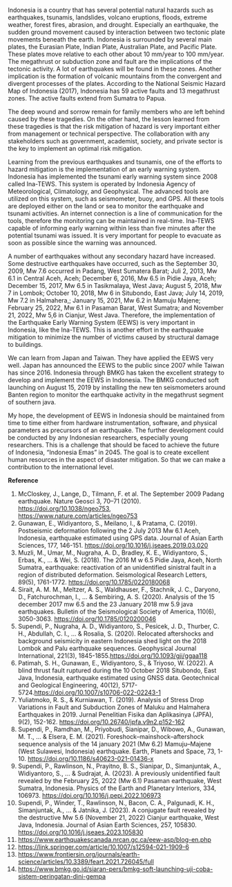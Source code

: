 ﻿Indonesia is a country that has several potential natural hazards such as earthquakes, tsunamis, landslides, volcano eruptions, floods, extreme weather, forest fires, abrasion, and drought. Especially an earthquake, the sudden ground movement caused by interaction between two tectonic plate movements beneath the earth. Indonesia is surrounded by several main plates, the Eurasian Plate, Indian Plate, Australian Plate, and Pacific Plate. These plates move relative to each other about 10 mm/year to 100 mm/year. The megathrust or subduction zone and fault are the implications of the tectonic activity. A lot of earthquakes will be found in these zones. Another implication is the formation of volcanic mountains from the convergent and divergent processes of the plates. According to the National Seismic Hazard Map of Indonesia (2017), Indonesia has 59 active faults and 13 megathrust zones. The active faults extend from Sumatra to Papua.

The deep wound and sorrow remain for family members who are left behind caused by these tragedies. On the other hand, the lesson learned from these tragedies is that the risk mitigation of hazard is very important either from management or technical perspective. The collaboration with any stakeholders such as government, academist, society, and private sector is the key to implement an optimal risk mitigation.

Learning from the previous earthquakes and tsunamis, one of the efforts to hazard mitigation is the implementation of an early warning system. Indonesia has implemented the tsunami early warning system since 2008 called Ina-TEWS. This system is operated by Indonesia Agency of Meteorological, Climatology, and Geophysical. The advanced tools are utilized on this system, such as seismometer, buoy, and GPS. All these tools are deployed either on the land or sea to monitor the earthquake and tsunami activities. An internet connection is a line of communication for the tools, therefore the monitoring can be maintained in real-time. Ina-TEWS capable of informing early warning within less than five minutes after the potential tsunami was issued. It is very important for people to evacuate as soon as possible since the warning was announced.

A number of earthquakes without any secondary hazard have increased. Some destructive earthquakes have occurred, such as the September 30, 2009, Mw 7.6 occurred in Padang, West Sumatera Barat; Juli 2, 2013, Mw 6.1 in Central Aceh, Aceh; December 6, 2016, Mw 6.5 in Pidie Jaya, Aceh; December 15, 2017, Mw 6.5 in Tasikmalaya, West Java; August 5, 2018, Mw 7 in Lombok; October 10, 2018, Mw 6 in Situbondo, East Java;  July 14, 2019, Mw 7.2 in Halmahera,; January 15, 2021, Mw 6.2 in Mamuju Majene; February 25, 2022, Mw 6.1 in Pasaman Barat, West Sumatra; and November 21, 2022, Mw 5,6 in Cianjur, West Java. Therefore, the implementation of the Earthquake Early Warning System (EEWS)  is very important in Indonesia, like the Ina-TEWS. This is another effort in the earthquake mitigation to minimize the number of victims caused by structural damage to buildings.

We can learn from Japan and Taiwan. They have applied the EEWS very well. Japan has announced the EEWS to the public since 2007 while Taiwan has since 2016. Indonesia through BMKG has taken the excellent strategy to develop and implement the EEWS in Indonesia. The BMKG conducted soft launching on August 15, 2019 by installing the new ten seismometers around Banten region to monitor the earthquake activity in the megathrust segment of southern java.

My hope, the development of EEWS in Indonesia should be maintained from time to time either from hardware instrumentation, software, and physical parameters as precursors of an earthquake. The further development could be conducted by any Indonesian researchers, especially young researchers. This is a challenge that should be faced to achieve the future of Indonesia, “Indonesia Emas” in 2045. The goal is to create excellent human resources in the aspect of disaster mitigation. So that we can make a contribution to the international level. 

**Reference**
1. McCloskey, J., Lange, D., Tilmann, F. et al. The September 2009 Padang earthquake. Nature Geosci 3, 70–71 (2010). https://doi.org/10.1038/ngeo753, https://www.nature.com/articles/ngeo753
2. Gunawan, E., Widiyantoro, S., Meilano, I., & Pratama, C. (2019). Postseismic deformation following the 2 July 2013 Mw 6.1 Aceh, Indonesia, earthquake estimated using GPS data. Journal of Asian Earth Sciences, 177, 146-151. https://doi.org/10.1016/j.jseaes.2019.03.020 
3. Muzli, M., Umar, M., Nugraha, A. D., Bradley, K. E., Widiyantoro, S., Erbas, K., ... & Wei, S. (2018). The 2016 M w 6.5 Pidie Jaya, Aceh, North Sumatra, earthquake: reactivation of an unidentified sinistral fault in a region of distributed deformation. Seismological Research Letters, 89(5), 1761-1772. https://doi.org/10.1785/0220180068
4. Sirait, A. M. M., Meltzer, A. S., Waldhauser, F., Stachnik, J. C., Daryono, D., Fatchurochman, I., ... & Sembiring, A. S. (2020). Analysis of the 15 december 2017 mw 6.5 and the 23 January 2018 mw 5.9 java earthquakes. Bulletin of the Seismological Society of America, 110(6), 3050-3063. https://doi.org/10.1785/0120200046
5. Supendi, P., Nugraha, A. D., Widiyantoro, S., Pesicek, J. D., Thurber, C. H., Abdullah, C. I., ... & Rosalia, S. (2020). Relocated aftershocks and background seismicity in eastern Indonesia shed light on the 2018 Lombok and Palu earthquake sequences. Geophysical Journal International, 221(3), 1845-1855.https://doi.org/10.1093/gji/ggaa118
6. Patimah, S. H., Gunawan, E., Widiyantoro, S., & Triyoso, W. (2022). A blind thrust fault ruptured during the 10 October 2018 Situbondo, East Java, Indonesia, earthquake estimated using GNSS data. Geotechnical and Geological Engineering, 40(12), 5717-5724.https://doi.org/10.1007/s10706-022-02243-1 
7. Yuliatmoko, R. S., & Kurniawan, T. (2019). Analysis of Stress Drop Variations in Fault and Subduction Zones of Maluku and Halmahera Earthquakes in 2019. Jurnal Penelitian Fisika dan Aplikasinya (JPFA), 9(2), 152-162. https://doi.org/10.26740/jpfa.v9n2.p152-162
8. Supendi, P., Ramdhan, M., Priyobudi, Sianipar, D., Wibowo, A., Gunawan, M. T., ... & Elsera, E. M. (2021). Foreshock–mainshock–aftershock sequence analysis of the 14 january 2021 (Mw 6.2) Mamuju–Majene (West Sulawesi, Indonesia) earthquake. Earth, Planets and Space, 73, 1-10. https://doi.org/10.1186/s40623-021-01436-x
9. Supendi, P., Rawlinson, N., Prayitno, B. S., Sianipar, D., Simanjuntak, A., Widiyantoro, S., ... & Sudrajat, A. (2023). A previously unidentified fault revealed by the February 25, 2022 (Mw 6.1) Pasaman earthquake, West Sumatra, Indonesia. Physics of the Earth and Planetary Interiors, 334, 106973. https://doi.org/10.1016/j.pepi.2022.106973
10. Supendi, P., Winder, T., Rawlinson, N., Bacon, C. A., Palgunadi, K. H., Simanjuntak, A., ... & Jatnika, J. (2023). A conjugate fault revealed by the destructive Mw 5.6 (November 21, 2022) Cianjur earthquake, West Java, Indonesia. Journal of Asian Earth Sciences, 257, 105830. https://doi.org/10.1016/j.jseaes.2023.105830
11. https://www.earthquakescanada.nrcan.gc.ca/eew-asp/blog-en.php
12. https://link.springer.com/article/10.1007/s12594-021-1909-6
13. https://www.frontiersin.org/journals/earth-science/articles/10.3389/feart.2021.726045/full
14. https://www.bmkg.go.id/siaran-pers/bmkg-soft-launching-uji-coba-sistem-peringatan-dini-gempa
 


